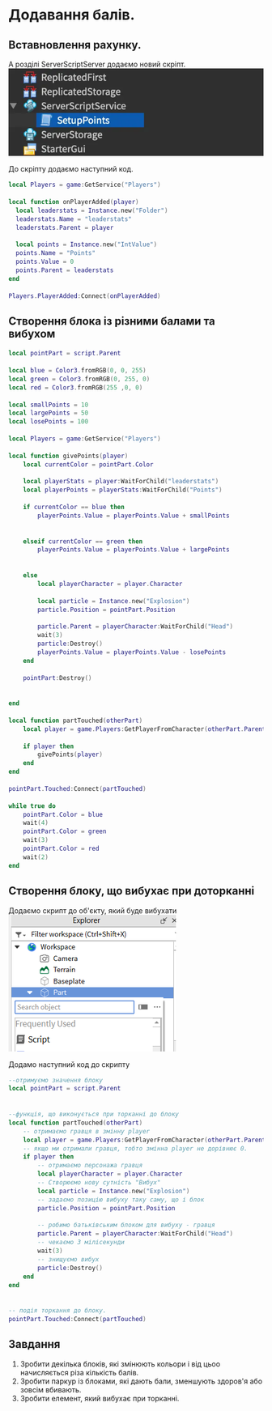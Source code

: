 # Додавання балів.
## Вставновлення рахунку.
А розділі ServerScriptServer додаємо новий скріпт.  
<img src = "img/setupPointsScript.webp">


До скріпту додаємо наступний код.  
```lua
local Players = game:GetService("Players")

local function onPlayerAdded(player)
  local leaderstats = Instance.new("Folder")
  leaderstats.Name = "leaderstats"
  leaderstats.Parent = player

  local points = Instance.new("IntValue")
  points.Name = "Points"
  points.Value = 0
  points.Parent = leaderstats
end

Players.PlayerAdded:Connect(onPlayerAdded)
```


## Створення блока із різними балами та вибухом


```lua
local pointPart = script.Parent

local blue = Color3.fromRGB(0, 0, 255)
local green = Color3.fromRGB(0, 255, 0)
local red = Color3.fromRGB(255 ,0, 0)

local smallPoints = 10
local largePoints = 50
local losePoints = 100

local Players = game:GetService("Players")

local function givePoints(player)
	local currentColor = pointPart.Color

	local playerStats = player:WaitForChild("leaderstats")
	local playerPoints = playerStats:WaitForChild("Points")

	if currentColor == blue then
		playerPoints.Value = playerPoints.Value + smallPoints
	
    
    elseif currentColor == green then
		playerPoints.Value = playerPoints.Value + largePoints
	
    
    else
		local playerCharacter = player.Character

		local particle = Instance.new("Explosion")
		particle.Position = pointPart.Position

		particle.Parent = playerCharacter:WaitForChild("Head")
		wait(3)
		particle:Destroy()
		playerPoints.Value = playerPoints.Value - losePoints
	end

	pointPart:Destroy()


end

local function partTouched(otherPart)
	local player = game.Players:GetPlayerFromCharacter(otherPart.Parent)

	if player then
		givePoints(player)
	end
end

pointPart.Touched:Connect(partTouched)

while true do
	pointPart.Color = blue
	wait(4)
	pointPart.Color = green
	wait(3)
	pointPart.Color = red
	wait(2)
end
```

## Створення блоку, що вибухає при доторканні
Додаємо скрипт до об'єкту, який буде вибухати  
<img src = "img/explosion.png">  

Додамо наступний код до скрипту

```lua
--отримуємо значення блоку
local pointPart = script.Parent


--функція, що виконується при торканні до блоку
local function partTouched(otherPart)
	-- отримаємо гравця в змінну player
	local player = game.Players:GetPlayerFromCharacter(otherPart.Parent)
	-- якщо ми отримали гравця, тобто змінна player не дорівнює 0.
	if player then
		-- отримаємо персонажа гравця
		local playerCharacter = player.Character
		-- Створюємо нову сутність "Вибух"
		local particle = Instance.new("Explosion")
		-- задаємо позицію вибуху таку саму, що і блок
		particle.Position = pointPart.Position

		-- робимо батьківським блоком для вибуху - гравця
		particle.Parent = playerCharacter:WaitForChild("Head")
		-- чекаємо 3 мілісекунди
		wait(3)
		-- знищуємо вибух
		particle:Destroy()
	end
end


-- подія торкання до блоку.
pointPart.Touched:Connect(partTouched)
```

## Завдання
1. Зробити декілька блоків, які змінюють кольори і від цьоо начисляється різа кількість балів.
2. Зробити паркур із блоками, які дають бали, зменшують здоров'я або зовсім вбивають.
3. Зробити елемент, який вибухає при торканні.